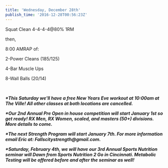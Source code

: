 ```yaml
---
title: 'Wednesday, December 28th'
publish_time: '2016-12-28T00:56:23Z'
---
```


Squat Clean 4-4-4-4\@80% 1RM

then,

8:00 AMRAP of:

2-Power Cleans (185/125)

4-Bar Muscle Ups

8-Wall Balls (20/14)

 

***\*This Saturday we'll have a free New Years Eve workout at 10:00am at
The Ville! All other classes at both locations are cancelled.***

***\*Our 2nd Annual Pre Open in house competition will start January 1st
so get ready! RX Men, RX Women, scaled, and masters (50+) divisions.
More details to come.***

***\*The next Strength Program will start January 7th. For more
information email Eric at: Fallscitystrength\@gmail.com.***

***\*Saturday, February 4th, we will have our 3rd Annual Sports
Nutrition seminar will Dawn from Sports Nutrition 2 Go in Cincinnati.
Metabolic Testing will be offered before and after the seminar as
well!***
